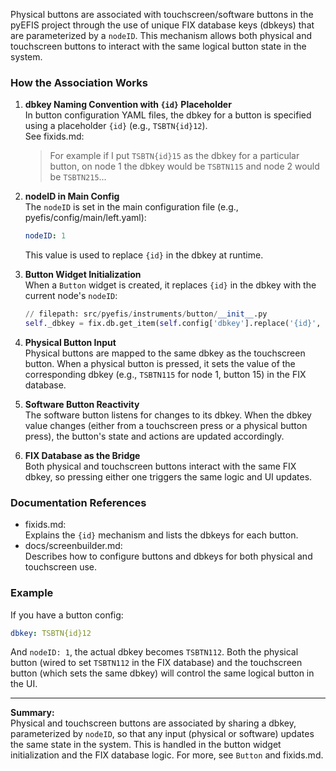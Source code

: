  Physical buttons are associated with touchscreen/software buttons in the pyEFIS project through the use of unique FIX database keys (dbkeys) that are parameterized by a `nodeID`. This mechanism allows both physical and touchscreen buttons to interact with the same logical button state in the system.

### How the Association Works

1. **dbkey Naming Convention with `{id}` Placeholder**  
   In button configuration YAML files, the dbkey for a button is specified using a placeholder `{id}` (e.g., `TSBTN{id}12`).  
   See fixids.md:
   > For example if I put `TSBTN{id}15` as the dbkey for a particular button, on node 1 the dbkey would be `TSBTN115` and node 2 would be `TSBTN215`...

2. **nodeID in Main Config**  
   The `nodeID` is set in the main configuration file (e.g., pyefis/config/main/left.yaml):
   ```yaml
   nodeID: 1
   ```
   This value is used to replace `{id}` in the dbkey at runtime.

3. **Button Widget Initialization**  
   When a `Button` widget is created, it replaces `{id}` in the dbkey with the current node's `nodeID`:
   ````python
   // filepath: src/pyefis/instruments/button/__init__.py
   self._dbkey = fix.db.get_item(self.config['dbkey'].replace('{id}', str(self.parent.parent.nodeID)))
   ````

4. **Physical Button Input**  
   Physical buttons are mapped to the same dbkey as the touchscreen button. When a physical button is pressed, it sets the value of the corresponding dbkey (e.g., `TSBTN115` for node 1, button 15) in the FIX database.

5. **Software Button Reactivity**  
   The software button listens for changes to its dbkey. When the dbkey value changes (either from a touchscreen press or a physical button press), the button's state and actions are updated accordingly.

6. **FIX Database as the Bridge**  
   Both physical and touchscreen buttons interact with the same FIX dbkey, so pressing either one triggers the same logic and UI updates.

### Documentation References

- fixids.md:  
  Explains the `{id}` mechanism and lists the dbkeys for each button.
- docs/screenbuilder.md:  
  Describes how to configure buttons and dbkeys for both physical and touchscreen use.

### Example

If you have a button config:
```yaml
dbkey: TSBTN{id}12
```
And `nodeID: 1`, the actual dbkey becomes `TSBTN112`. Both the physical button (wired to set `TSBTN112` in the FIX database) and the touchscreen button (which sets the same dbkey) will control the same logical button in the UI.

---

**Summary:**  
Physical and touchscreen buttons are associated by sharing a dbkey, parameterized by `nodeID`, so that any input (physical or software) updates the same state in the system. This is handled in the button widget initialization and the FIX database logic. For more, see `Button` and fixids.md.
